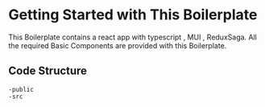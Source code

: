 # Getting Started with This Boilerplate

This Boilerplate contains a react app with typescript , MUI , ReduxSaga.
All the required Basic Components are provided with this Boilerplate.

## Code Structure

    -public
    -src
